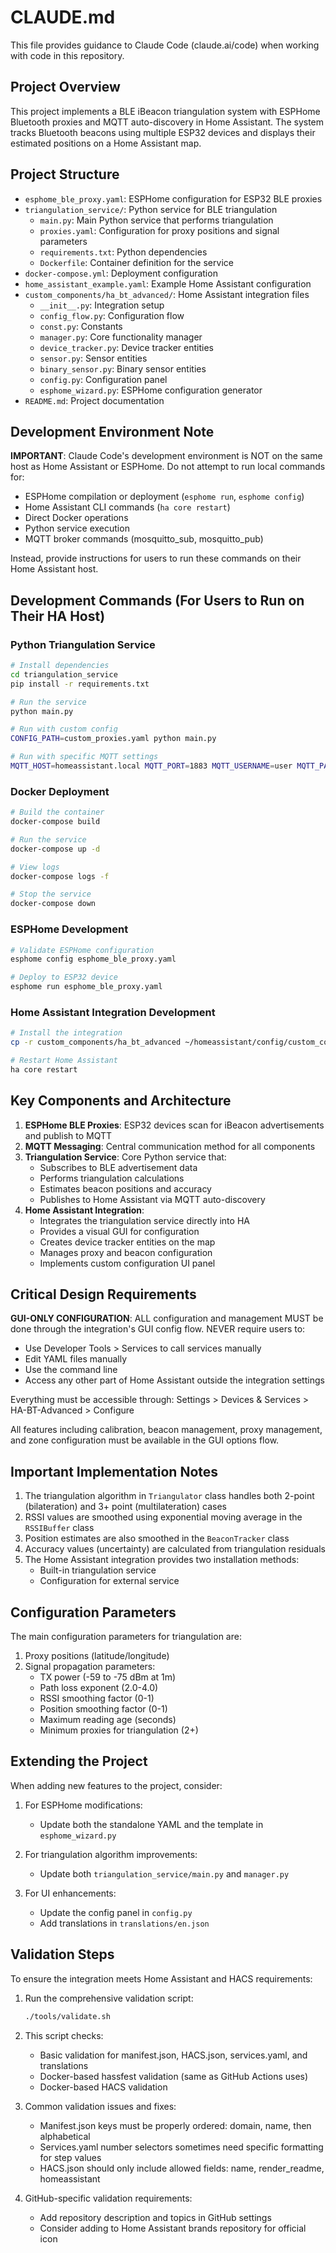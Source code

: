 # CLAUDE.md

This file provides guidance to Claude Code (claude.ai/code) when working with code in this repository.

## Project Overview

This project implements a BLE iBeacon triangulation system with ESPHome Bluetooth proxies and MQTT auto-discovery in Home Assistant. The system tracks Bluetooth beacons using multiple ESP32 devices and displays their estimated positions on a Home Assistant map.

## Project Structure

- `esphome_ble_proxy.yaml`: ESPHome configuration for ESP32 BLE proxies
- `triangulation_service/`: Python service for BLE triangulation
  - `main.py`: Main Python service that performs triangulation
  - `proxies.yaml`: Configuration for proxy positions and signal parameters
  - `requirements.txt`: Python dependencies
  - `Dockerfile`: Container definition for the service
- `docker-compose.yml`: Deployment configuration
- `home_assistant_example.yaml`: Example Home Assistant configuration
- `custom_components/ha_bt_advanced/`: Home Assistant integration files
  - `__init__.py`: Integration setup
  - `config_flow.py`: Configuration flow
  - `const.py`: Constants
  - `manager.py`: Core functionality manager
  - `device_tracker.py`: Device tracker entities
  - `sensor.py`: Sensor entities
  - `binary_sensor.py`: Binary sensor entities
  - `config.py`: Configuration panel
  - `esphome_wizard.py`: ESPHome configuration generator
- `README.md`: Project documentation

## Development Environment Note

**IMPORTANT**: Claude Code's development environment is NOT on the same host as Home Assistant or ESPHome. Do not attempt to run local commands for:
- ESPHome compilation or deployment (`esphome run`, `esphome config`)
- Home Assistant CLI commands (`ha core restart`)
- Direct Docker operations
- Python service execution
- MQTT broker commands (mosquitto_sub, mosquitto_pub)

Instead, provide instructions for users to run these commands on their Home Assistant host.

## Development Commands (For Users to Run on Their HA Host)

### Python Triangulation Service

```bash
# Install dependencies
cd triangulation_service
pip install -r requirements.txt

# Run the service
python main.py

# Run with custom config
CONFIG_PATH=custom_proxies.yaml python main.py

# Run with specific MQTT settings
MQTT_HOST=homeassistant.local MQTT_PORT=1883 MQTT_USERNAME=user MQTT_PASSWORD=pass python main.py
```

### Docker Deployment

```bash
# Build the container
docker-compose build

# Run the service
docker-compose up -d

# View logs
docker-compose logs -f

# Stop the service
docker-compose down
```

### ESPHome Development

```bash
# Validate ESPHome configuration
esphome config esphome_ble_proxy.yaml

# Deploy to ESP32 device
esphome run esphome_ble_proxy.yaml
```

### Home Assistant Integration Development

```bash
# Install the integration
cp -r custom_components/ha_bt_advanced ~/homeassistant/config/custom_components/

# Restart Home Assistant
ha core restart
```

## Key Components and Architecture

1. **ESPHome BLE Proxies**: ESP32 devices scan for iBeacon advertisements and publish to MQTT
2. **MQTT Messaging**: Central communication method for all components
3. **Triangulation Service**: Core Python service that:
   - Subscribes to BLE advertisement data
   - Performs triangulation calculations
   - Estimates beacon positions and accuracy
   - Publishes to Home Assistant via MQTT auto-discovery
4. **Home Assistant Integration**:
   - Integrates the triangulation service directly into HA
   - Provides a visual GUI for configuration
   - Creates device tracker entities on the map
   - Manages proxy and beacon configuration
   - Implements custom configuration UI panel

## Critical Design Requirements

**GUI-ONLY CONFIGURATION**: ALL configuration and management MUST be done through the integration's GUI config flow. NEVER require users to:
- Use Developer Tools > Services to call services manually
- Edit YAML files manually
- Use the command line
- Access any other part of Home Assistant outside the integration settings

Everything must be accessible through:
Settings > Devices & Services > HA-BT-Advanced > Configure

All features including calibration, beacon management, proxy management, and zone configuration must be available in the GUI options flow.

## Important Implementation Notes

1. The triangulation algorithm in `Triangulator` class handles both 2-point (bilateration) and 3+ point (multilateration) cases
2. RSSI values are smoothed using exponential moving average in the `RSSIBuffer` class
3. Position estimates are also smoothed in the `BeaconTracker` class
4. Accuracy values (uncertainty) are calculated from triangulation residuals
5. The Home Assistant integration provides two installation methods:
   - Built-in triangulation service 
   - Configuration for external service

## Configuration Parameters

The main configuration parameters for triangulation are:

1. Proxy positions (latitude/longitude)
2. Signal propagation parameters:
   - TX power (-59 to -75 dBm at 1m)
   - Path loss exponent (2.0-4.0)
   - RSSI smoothing factor (0-1)
   - Position smoothing factor (0-1)
   - Maximum reading age (seconds)
   - Minimum proxies for triangulation (2+)

## Extending the Project

When adding new features to the project, consider:

1. For ESPHome modifications:
   - Update both the standalone YAML and the template in `esphome_wizard.py`

2. For triangulation algorithm improvements:
   - Update both `triangulation_service/main.py` and `manager.py`

3. For UI enhancements:
   - Update the config panel in `config.py`
   - Add translations in `translations/en.json`

## Validation Steps

To ensure the integration meets Home Assistant and HACS requirements:

1. Run the comprehensive validation script:
   ```bash
   ./tools/validate.sh
   ```

2. This script checks:
   - Basic validation for manifest.json, HACS.json, services.yaml, and translations
   - Docker-based hassfest validation (same as GitHub Actions uses)
   - Docker-based HACS validation

3. Common validation issues and fixes:
   - Manifest.json keys must be properly ordered: domain, name, then alphabetical
   - Services.yaml number selectors sometimes need specific formatting for step values
   - HACS.json should only include allowed fields: name, render_readme, homeassistant

4. GitHub-specific validation requirements:
   - Add repository description and topics in GitHub settings
   - Consider adding to Home Assistant brands repository for official icon